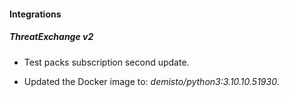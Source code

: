 
#### Integrations

##### ThreatExchange v2

- Test packs subscription second update.

- Updated the Docker image to: *demisto/python3:3.10.10.51930*.
